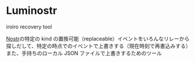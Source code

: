 # Luminostr

iroiro recovery tool

[Nostr](https://github.com/nostr-protocol/nostr)の特定の kind の置換可能（replaceable）イベントをいろんなリレーから探しだして、特定の時点でのイベントで上書きする（現在時刻で再書込みする）
また、手持ちのローカル JSON ファイルで上書きするためのツール
